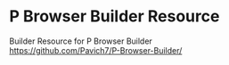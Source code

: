 # P Browser Builder Resource
Builder Resource for P Browser Builder\
https://github.com/Pavich7/P-Browser-Builder/
